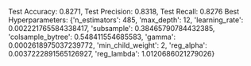 Test Accuracy: 0.8271, Test Precision: 0.8318, Test Recall: 0.8276
Best Hyperparameters: {'n_estimators': 485, 'max_depth': 12, 'learning_rate': 0.002221765584338417, 'subsample': 0.38465790784432385, 'colsample_bytree': 0.548411554685583, 'gamma': 0.0002618975037239772, 'min_child_weight': 2, 'reg_alpha': 0.0037222891565126927, 'reg_lambda': 1.0120686021279026}
